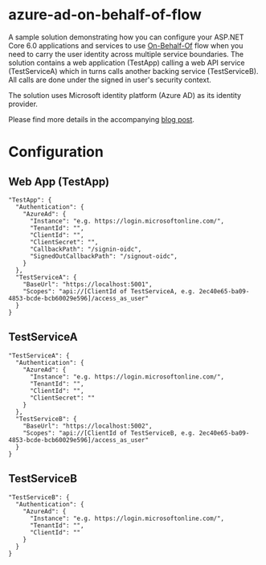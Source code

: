 # azure-ad-on-behalf-of-flow

A sample solution demonstrating how you can configure your ASP.NET Core 6.0 applications and services to use [On-Behalf-Of](https://tools.ietf.org/html/draft-ietf-oauth-token-exchange-02) flow when you need to carry the user identity across multiple service boundaries. The solution contains a web application (TestApp) calling a web API service (TestServiceA) which in turns calls another backing service (TestServiceB). All calls are done under the signed in user's security context.

The solution uses Microsoft identity platform (Azure AD) as its identity provider.

Please find more details in the accompanying [blog post](https://dzimchuk.net/using-the-on-behalf-of-flow-in-your-aspnet-core-services-protected-by-azure-ad/).

# Configuration

## Web App (TestApp)

```
"TestApp": {
  "Authentication": {
    "AzureAd": {
      "Instance": "e.g. https://login.microsoftonline.com/",
      "TenantId": "",
      "ClientId": "",
      "ClientSecret": "",
      "CallbackPath": "/signin-oidc",
      "SignedOutCallbackPath": "/signout-oidc",
    }
  },
  "TestServiceA": {
    "BaseUrl": "https://localhost:5001",
    "Scopes": "api://[ClientId of TestServiceA, e.g. 2ec40e65-ba09-4853-bcde-bcb60029e596]/access_as_user"
  }
}
```

## TestServiceA

```
"TestServiceA": {
  "Authentication": {
    "AzureAd": {
      "Instance": "e.g. https://login.microsoftonline.com/",
      "TenantId": "",
      "ClientId": "",
      "ClientSecret": ""
    }
  },
  "TestServiceB": {
    "BaseUrl": "https://localhost:5002",
    "Scopes": "api://[ClientId of TestServiceB, e.g. 2ec40e65-ba09-4853-bcde-bcb60029e596]/access_as_user"
  }
}
```

## TestServiceB

```
"TestServiceB": {
  "Authentication": {
    "AzureAd": {
      "Instance": "e.g. https://login.microsoftonline.com/",
      "TenantId": "",
	  "ClientId": ""
    }
  }
}
```
